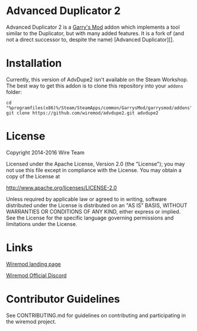 # Advanced Duplicator 2

Advanced Duplicator 2 is a [Garry's Mod][] addon which implements a tool similar to the Duplicator, but with many added features. It is a fork of (and not a direct successor to, despite the name) [Advanced Duplicator][].

# Installation

Currently, this version of AdvDupe2 isn't available on the Steam Workshop. The best way to get this addon is to clone this repository into your `addons` folder:

    cd "%programfiles(x86)%/Steam/SteamApps/common/GarrysMod/garrysmod/addons"
    git clone https://github.com/wiremod/advdupe2.git advdupe2

# License

Copyright 2014-2016 Wire Team

Licensed under the Apache License, Version 2.0 (the "License"); you may not use this file except in compliance with the License. You may obtain a copy of the License at

http://www.apache.org/licenses/LICENSE-2.0

Unless required by applicable law or agreed to in writing, software distributed under the License is distributed on an "AS IS" BASIS, WITHOUT WARRANTIES OR CONDITIONS OF ANY KIND, either express or implied. See the License for the specific language governing permissions and limitations under the License.

# Links

[Garry's Mod]: <http://garrysmod.com/>

[workshop]: <http://steamcommunity.com/sharedfiles/filedetails/?id=160250458>

[Wiremod landing page](http://wiremod.com)

[Wiremod Official Discord](https://discord.gg/H8UKY3Y)

# Contributor Guidelines

See CONTRIBUTING.md for guidelines on contributing and participating in the wiremod project.
